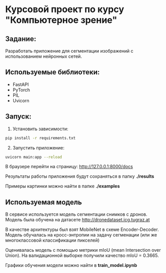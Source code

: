 # Курсовой проект по курсу "Компьютерное зрение"

## Задание:

Разработать приложение для сегментации изображений с использованием нейронных сетей.

## Используемые библиотеки:

- FastAPI
- PyTorch
- PIL
- Uvicorn

## Запуск:

1. Установить зависимости:

```bash
pip install -r requirements.txt
```

2. Запустить приложение:

```bash
uvicorn main:app --reload
```
В браузере перейти на страницу:
http://127.0.0.1:8000/docs

Результаты работы приложения будут сохраняться в папку **./results**

Примеры картинки можно найти в папке **./examples**


## Используемая модель

В сервисе используется модель сегментации снимков с дронов. Модель была обучена на датасете http://dronedataset.icg.tugraz.at

В качестве архитектуры был взят MobileNet в схеме Encoder-Decoder. Модель обучалась на кросс-энтропии на задачу сегменации (или же многоклассовой классификации пикселей)

Оценивалась модель с помощью метрики mIoU (mean Intersection over Union). На валидационной выборке получили качество mIoU = 0.3665.

Графики обучения модели можно найти в **train_model.ipynb**
